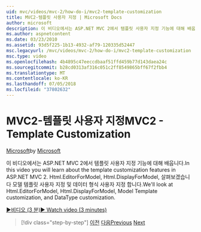 ```yaml
---
uid: mvc/videos/mvc-2/how-do-i/mvc2-template-customization
title: MVC2-템플릿 사용자 지정 | Microsoft Docs
author: microsoft
description: 이 비디오에서는 ASP.NET MVC 2에서 템플릿 사용자 지정 기능에 대해 배웁니다. Html.EditorForModel Html.DisplayForModel, 모델 Templ 살펴보겠습니다...
ms.author: aspnetcontent
ms.date: 03/23/2010
ms.assetid: 93d5f225-1b13-4932-af79-120335d52447
msc.legacyurl: /mvc/videos/mvc-2/how-do-i/mvc2-template-customization
msc.type: video
ms.openlocfilehash: 4b4895c47eeccdbaaf51ffd459b77d143daea24c
ms.sourcegitcommit: b28cd0313af316c051c2ff8549865bff67f2fbb4
ms.translationtype: MT
ms.contentlocale: ko-KR
ms.lasthandoff: 07/05/2018
ms.locfileid: "37802632"
---
```

<a name="mvc2---template-customization"></a><span data-ttu-id="b0674-104">MVC2-템플릿 사용자 지정</span><span class="sxs-lookup"><span data-stu-id="b0674-104">MVC2 - Template Customization</span></span>
====================
<span data-ttu-id="b0674-105">[Microsoft](https://github.com/microsoft)</span><span class="sxs-lookup"><span data-stu-id="b0674-105">by [Microsoft](https://github.com/microsoft)</span></span>

<span data-ttu-id="b0674-106">이 비디오에서는 ASP.NET MVC 2에서 템플릿 사용자 지정 기능에 대해 배웁니다.</span><span class="sxs-lookup"><span data-stu-id="b0674-106">In this video you will learn about the template customization features in ASP.NET MVC 2.</span></span> <span data-ttu-id="b0674-107">Html.EditorForModel, Html.DisplayForModel, 살펴보겠습니다 모델 템플릿 사용자 지정 및 데이터 형식 사용자 지정 합니다.</span><span class="sxs-lookup"><span data-stu-id="b0674-107">We'll look at Html.EditorForModel, Html.DisplayForModel, Model Template customization, and DataType customization.</span></span>

[<span data-ttu-id="b0674-108">&#9654;비디오 (3 분)</span><span class="sxs-lookup"><span data-stu-id="b0674-108">&#9654; Watch video (3 minutes)</span></span>](https://channel9.msdn.com/Blogs/ASP-NET-Site-Videos/mvc2-template-customization)

> [!div class="step-by-step"]
> <span data-ttu-id="b0674-109">[이전](mvc2-model-validation.md)
> [다음](aspnet-mvc-2-areas.md)</span><span class="sxs-lookup"><span data-stu-id="b0674-109">[Previous](mvc2-model-validation.md)
[Next](aspnet-mvc-2-areas.md)</span></span>
